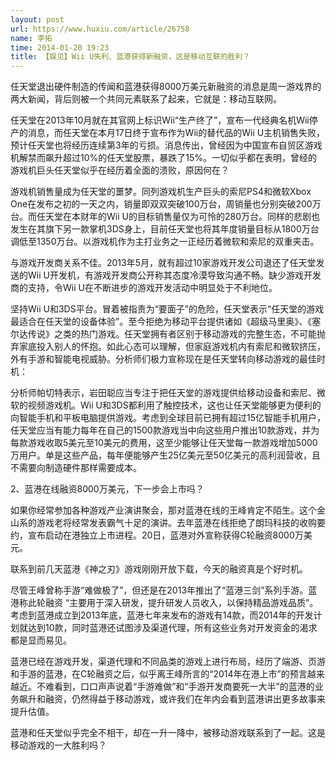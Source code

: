 ```yaml
---
layout: post
url: https://www.huxiu.com/article/26758
name: 李拓
time: 2014-01-20 19:23
title: 【娱见】Wii U失利、蓝港获得新融资，这是移动互联的胜利？
---
```

任天堂退出硬件制造的传闻和蓝港获得8000万美元新融资的消息是周一游戏界的两大新闻，背后则被一个共同元素联系了起来，它就是：移动互联网。

任天堂在2013年10月就在其官网上标识Wii“生产终了”，宣布一代经典名机Wii停产的消息，而任天堂在本月17日终于宣布作为Wii的替代品的Wii U主机销售失败，预计任天堂也将经历连续第3年的亏损。消息传出，曾经因为中国宣布自贸区游戏机解禁而飙升超过10%的任天堂股票，暴跌了15%。一切似乎都在表明，曾经的游戏机巨头任天堂似乎在经历着全面的溃败，原因何在？

游戏机销售量成为任天堂的噩梦。同列游戏机生产巨头的索尼PS4和微软Xbox One在发布之初的一天之内，销量即双双突破100万台，周销量也分别突破200万台。而任天堂在本财年的Wii U的目标销售量仅为可怜的280万台。同样的悲剧也发生在其旗下另一款掌机3DS身上，目前任天堂也将其年度销量目标从1800万台调低至1350万台。以游戏机作为主打业务之一正经历着微软和索尼的双重夹击。

与游戏开发商关系不佳。2013年5月，就有超过10家游戏开发公司退还了任天堂发送的Wii U开发机，有游戏开发商公开称其态度冷漠导致沟通不畅。缺少游戏开发商的支持，令Wii U在不断进步的游戏开发活动中明显处于不利地位。

坚持Wii U和3DS平台。冒着被指责为“要面子”的危险，任天堂表示“任天堂的游戏最适合在任天堂的设备体验”。至今拒绝为移动平台提供诸如《超级马里奥》、《塞尔达传说》之类的热门游戏。任天堂拥有者区别于移动游戏的完整生态，不可能抛弃家底投入别人的怀抱。如此心态可以理解，但家庭游戏机内有索尼和微软挤压，外有手游和智能电视威胁。分析师们极力宣称现在是任天堂转向移动游戏的最佳时机：

分析师帕切特表示，岩田聪应当专注于把任天堂的游戏提供给移动设备和索尼、微软的视频游戏机。Wii U和3DS都利用了触控技术，这也让任天堂能够更为便利的向智能手机和平板电脑提供游戏。考虑到全球目前已拥有超过15亿智能手机用户，任天堂应当有能力每年在自己的1500款游戏当中向这些用户推出10款游戏，并为每款游戏收取5美元至10美元的费用，这至少能够让任天堂每一款游戏增加5000万用户。单是这些产品，每年便能够产生25亿美元至50亿美元的高利润营收，且不需要向制造硬件那样需要成本。

2、蓝港在线融资8000万美元，下一步会上市吗？

如果你经常参加各种游戏产业演讲聚会，那对蓝港在线的王峰肯定不陌生。这个金山系的游戏老将经常发表霸气十足的演讲。去年蓝港在线拒绝了朗玛科技的收购要约，宣布启动在港独立上市进程。20日，蓝港对外宣称获得C轮融资8000万美元。

联系到前几天蓝港《神之刃》游戏刚刚开放下载，今天的融资真是个好时机。

尽管王峰曾称手游“难做极了”，但还是在2013年推出了“蓝港三剑”系列手游。蓝港称此轮融资 “主要用于深入研发，提升研发人员收入，以保持精品游戏品质”。考虑到蓝港成立到2013年底，蓝港七年来发布的游戏有14款，而2014年的开发计划就达到10款，同时蓝港还试图涉及渠道代理，所有这些业务对开发资金的渴求都是显而易见。

蓝港已经在游戏开发，渠道代理和不同品类的游戏上进行布局，经历了端游、页游和手游的蓝港，在C轮融资之后，似乎离王峰所言的“2014年在港上市”的预言越来越近。不难看到，口口声声说着“手游难做”和“手游开发商要死一大半”的蓝港的业务飙升和融资，仍然得益于移动游戏，或许我们在年内会看到蓝港讲出更多故事来提升估值。

蓝港和任天堂似乎完全不相干，却在一升一降中，被移动游戏联系到了一起。这是移动游戏的一大胜利吗？

